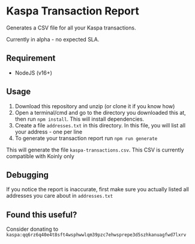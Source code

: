 # Kaspa Transaction Report

Generates a CSV file for all your Kaspa transactions.

Currently in alpha - no expected SLA.

## Requirement

- NodeJS (v16+)

## Usage

1. Download this repository and unzip (or clone it if you know how)
2. Open a terminal/cmd and go to the directory you downloaded this at, then run `npm install`. This will install dependencies.
3. Create a file `addresses.txt` in this directory. In this file, you will list all your address - one per line
4. To generate your transaction report run `npm run generate`

This will generate the file `kaspa-transactions.csv`. This CSV is currently compatible with Koinly only

## Debugging

If you notice the report is inaccurate, first make sure you actually listed all addresses you care about in `addresses.txt`

## Found this useful?

Consider donating to `kaspa:qq6rz6q40e4t8sft4wsphwwlqm39pzc7ehwsprepe3d5szhkanuagfwd7lxrv`
